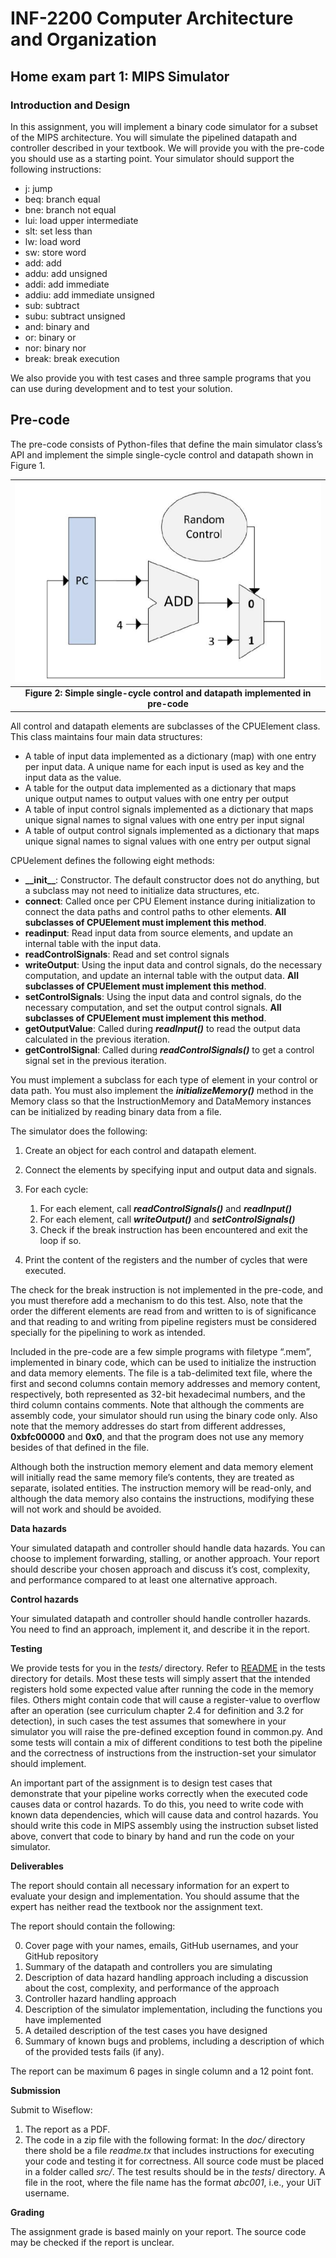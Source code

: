 # INF-2200 Computer Architecture and Organization

## Home exam part 1: MIPS Simulator

### Introduction and Design

In this assignment, you will implement a binary code simulator for a subset of the MIPS architecture. You will simulate the pipelined datapath and controller described in your textbook. We will provide you with the pre-code you should use as a starting point. Your simulator should support the following instructions:
- j: jump
- beq: branch equal
- bne: branch not equal
- lui: load upper intermediate
- slt: set less than
- lw: load word
- sw: store word
- add: add
- addu: add unsigned
- addi: add immediate
- addiu: add immediate unsigned
- sub: subtract
- subu: subtract unsigned
- and: binary and
- or: binary or
- nor: binary nor
- break: break execution

We also provide you with test cases and three sample programs that you can use during development and to test your solution. 

## Pre-code

The pre-code consists of Python-files that define the main simulator class’s API and implement the simple single-cycle control and datapath shown in Figure 1.

|![](assets/adder_flow.png) |
|:--:|
| **Figure 2: Simple single-cycle control and datapath implemented in pre-code** |

All control and datapath elements are subclasses of the CPUElement class. This class maintains four main data structures: 

-   A table of input data implemented as a dictionary (map) with one entry per input data. A unique name for each input is used as key and the input data as the value.
-   A table for the output data implemented as a dictionary that maps unique output names to output values with one entry per output
-   A table of input control signals implemented as a dictionary that maps unique signal names to signal values with one entry per input signal
-   A table of output control signals implemented as a dictionary that maps unique signal names to signal values with one entry per output signal


CPUelement defines the following eight methods:

-   **\_\_init\_\_**: Constructor. The default constructor does not do anything, but a subclass may not need to initialize data structures, etc.
-   **connect**: Called once per CPU Element instance during initialization to connect the data paths and control paths to other elements. **All subclasses of CPUElement must implement this method**.
-   **readinput**: Read input data from source elements, and update an internal table with the input data.
-   **readControlSignals**: Read and set control signals
-   **writeOutput**: Using the input data and control signals, do the necessary computation, and update an internal table with the output data. **All subclasses of CPUElement must implement this method**.
-   **setControlSignals**: Using the input data and control signals, do the necessary computation, and set the output control signals. **All subclasses of CPUElement must implement this method**.
-   **getOutputValue**: Called during ***readInput()*** to read the output data calculated in the previous iteration.
-   **getControlSignal**: Called during ***readControlSignals()*** to get a control signal set in the previous iteration.

You must implement a subclass for each type of element in your control or data path. You must also implement the ***initializeMemory()*** method in the Memory class so that the InstructionMemory and DataMemory instances can be initialized by reading binary data from a file. 

The simulator does the following:

1.  Create an object for each control and datapath element.
2.  Connect the elements by specifying input and output data and signals.
3.  For each cycle:

    1.  For each element, call ***readControlSignals()*** and ***readInput()***
    2.  For each element, call ***writeOutput()*** and ***setControlSignals()***
    3.  Check if the break instruction has been encountered and exit the loop if so.

4.  Print the content of the registers and the number of cycles that were executed.

The check for the break instruction is not implemented in the pre-code, and you must therefore add a mechanism to do this test. Also, note that the order the different elements are read from and written to is of significance and that reading to and writing from pipeline registers must be considered specially for the pipelining to work as intended. 

Included in the pre-code are a few simple programs with filetype “.mem”, implemented in binary code, which can be used to initialize the instruction and data memory elements. The file is a tab-delimited text file, where the first and second columns contain memory addresses and memory content, respectively, both represented as 32-bit hexadecimal numbers, and the third column contains comments. Note that although the comments are assembly code, your simulator should run using the binary code only. Also note that the memory addresses do start from different addresses, **0xbfc00000** and **0x0**, and that the program does not use any memory besides of that defined in the file. 

Although both the instruction memory element and data memory element will initially read the same memory file’s contents, they are treated as separate, isolated entities. The instruction memory will be read-only, and although the data memory also contains the instructions, modifying these will not work and should be avoided.

**Data hazards**

Your simulated datapath and controller should handle data hazards. You can choose to implement forwarding, stalling, or another approach. Your report should describe your chosen approach and discuss it’s cost, complexity, and performance compared to at least one alternative approach.

**Control hazards**

Your simulated datapath and controller should handle controller hazards. You need to find an approach, implement it, and describe it in the report.

**Testing**

We provide tests for you in the *tests/* directory. Refer to [README](tests/README.md) in the tests directory for details. Most these tests will simply assert that the intended registers hold some expected value after running the code in the memory files. Others might contain code that will cause a register-value to overflow after an operation (see curriculum chapter 2.4 for definition and 3.2 for detection), in such cases the test assumes that somewhere in your simulator you will raise the pre-defined exception found in common.py. And some tests will contain a mix of different conditions to test both the pipeline and the correctness of instructions from the instruction-set your simulator should implement. 

An important part of the assignment is to design test cases that demonstrate that your pipeline works correctly when the executed code causes data or control hazards. To do this, you need to write code with known data dependencies, which will cause data and control hazards. You should write this code in MIPS assembly using the instruction subset listed above, convert that code to binary by hand and run the code on your simulator.

**Deliverables**

The report should contain all necessary information for an expert to evaluate your design and implementation. You should assume that the expert has neither read the textbook nor the assignment text. 

The report should contain the following:

0. Cover page with your names, emails, GitHub usernames, and your GitHub repository
1.  Summary of the datapath and controllers you are simulating
2.  Description of data hazard handling approach including a discussion about the cost, complexity, and performance of the approach
3.  Controller hazard handling approach
4.  Description of the simulator implementation, including the functions you have implemented
5.  A detailed description of the test cases you have designed
6.  Summary of known bugs and problems, including a description of which of the provided tests fails (if any).

The report can be maximum 6 pages in single column and a 12 point font.

**Submission**

Submit to Wiseflow:
1. The report as a PDF.
2. The code in a zip file with the following format: In the *doc/* directory there shold be a file *readme.tx* that includes instructions for executing your code and testing it for correctness. All source code must be placed in a folder called *src/*. The test results should be in the *tests*/ directory. A file in the root, where the file name has the format *abc001*, i.e., your UiT username. 

**Grading**

The assignment grade is based mainly on your report. The source code may be checked if the report is unclear.
